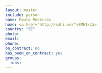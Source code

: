 ```yaml
---
layout: master
include: person
name: Paulo Medeiros
home: <a href="http://smhi.se/">SMHI</a>
country: "SE"
photo: 
email: 
phone:
on_contract: no
has_been_on_contract: yes
groups:
  iobs:
---
```

